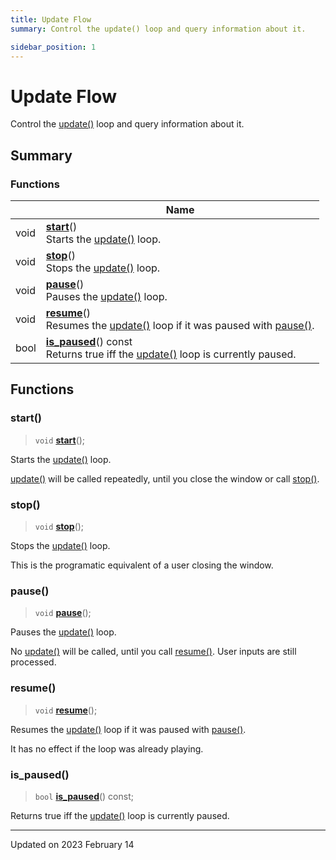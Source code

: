 ```yaml
---
title: Update Flow
summary: Control the update() loop and query information about it. 

sidebar_position: 1
---
```


# Update Flow

Control the [update()](/reference/events#update) loop and query information about it. 

## Summary

### Functions

|                | Name           |
| -------------- | -------------- |
| void | **[start](/reference/update-flow#start)**()<br/>Starts the [update()](/reference/events#update) loop.  |
| void | **[stop](/reference/update-flow#stop)**()<br/>Stops the [update()](/reference/events#update) loop.  |
| void | **[pause](/reference/update-flow#pause)**()<br/>Pauses the [update()](/reference/events#update) loop.  |
| void | **[resume](/reference/update-flow#resume)**()<br/>Resumes the [update()](/reference/events#update) loop if it was paused with [pause()](/reference/update-flow#pause).  |
| bool | **[is_paused](/reference/update-flow#is_paused)**() const<br/>Returns true iff the [update()](/reference/events#update) loop is currently paused.  |


## Functions

### start()

> `void` **[start](/reference/update-flow#start)**();


Starts the [update()](/reference/events#update) loop. 

[update()](/reference/events#update) will be called repeatedly, until you close the window or call [stop()](/reference/update-flow#stop). 


### stop()

> `void` **[stop](/reference/update-flow#stop)**();


Stops the [update()](/reference/events#update) loop. 

This is the programatic equivalent of a user closing the window. 


### pause()

> `void` **[pause](/reference/update-flow#pause)**();


Pauses the [update()](/reference/events#update) loop. 

No [update()](/reference/events#update) will be called, until you call [resume()](/reference/update-flow#resume). User inputs are still processed. 


### resume()

> `void` **[resume](/reference/update-flow#resume)**();


Resumes the [update()](/reference/events#update) loop if it was paused with [pause()](/reference/update-flow#pause). 

It has no effect if the loop was already playing. 


### is_paused()

> `bool` **[is_paused](/reference/update-flow#is_paused)**() const;


Returns true iff the [update()](/reference/events#update) loop is currently paused. 





-------------------------------

Updated on 2023 February 14
